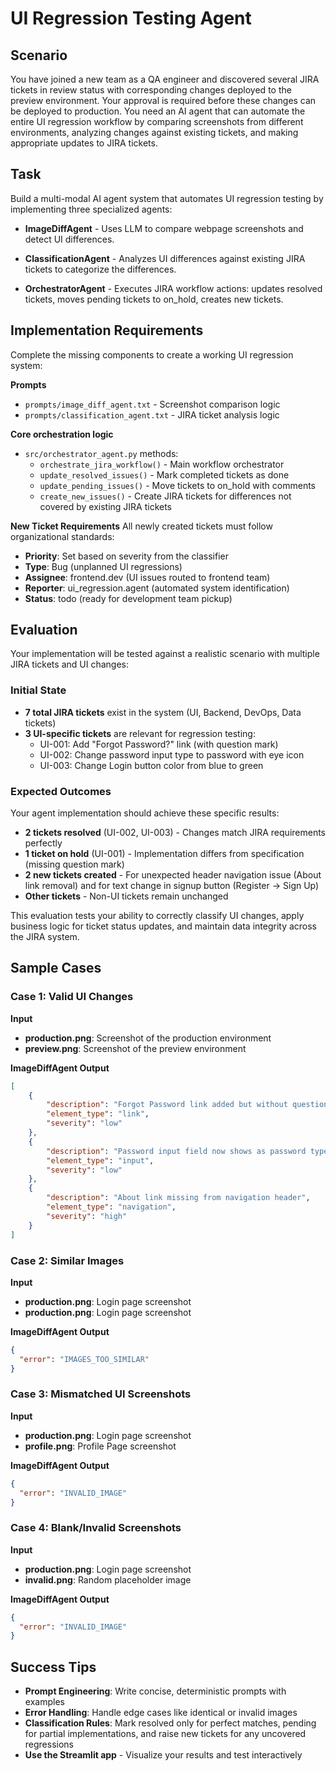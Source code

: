 # UI Regression Testing Agent

## Scenario

You have joined a new team as a QA engineer and discovered several JIRA tickets in review status with corresponding changes deployed to the preview environment. Your approval is required before these changes can be deployed to production. You need an AI agent that can automate the entire UI regression workflow by comparing screenshots from different environments, analyzing changes against existing tickets, and making appropriate updates to JIRA tickets.

## Task

Build a multi-modal AI agent system that automates UI regression testing by implementing three specialized agents:

- **ImageDiffAgent** - Uses LLM to compare webpage screenshots and detect UI differences.

- **ClassificationAgent** - Analyzes UI differences against existing JIRA tickets to categorize the differences.

- **OrchestratorAgent** - Executes JIRA workflow actions: updates resolved tickets, moves pending tickets to on_hold, creates new tickets.

## Implementation Requirements

Complete the missing components to create a working UI regression system:

**Prompts**
- `prompts/image_diff_agent.txt` - Screenshot comparison logic
- `prompts/classification_agent.txt` - JIRA ticket analysis logic

**Core orchestration logic**
- `src/orchestrator_agent.py` methods:
  - `orchestrate_jira_workflow()` - Main workflow orchestrator
  - `update_resolved_issues()` - Mark completed tickets as done
  - `update_pending_issues()` - Move tickets to on_hold with comments  
  - `create_new_issues()` - Create JIRA tickets for differences not covered by existing JIRA tickets

**New Ticket Requirements**
All newly created tickets must follow organizational standards:

  - **Priority**: Set based on severity from the classifier
  - **Type**: Bug (unplanned UI regressions)
  - **Assignee**: frontend.dev (UI issues routed to frontend team)
  - **Reporter**: ui_regression.agent (automated system identification)
  - **Status**: todo (ready for development team pickup)

## Evaluation

Your implementation will be tested against a realistic scenario with multiple JIRA tickets and UI changes:

### Initial State
- **7 total JIRA tickets** exist in the system (UI, Backend, DevOps, Data tickets)
- **3 UI-specific tickets** are relevant for regression testing:
  - UI-001: Add "Forgot Password?" link (with question mark)
  - UI-002: Change password input type to password with eye icon
  - UI-003: Change Login button color from blue to green

### Expected Outcomes
Your agent implementation should achieve these specific results:
- **2 tickets resolved** (UI-002, UI-003) - Changes match JIRA requirements perfectly
- **1 ticket on hold** (UI-001) - Implementation differs from specification (missing question mark)
- **2 new tickets created** - For unexpected header navigation issue (About link removal) and for text change in signup button (Register -> Sign Up)
- **Other tickets** - Non-UI tickets remain unchanged

This evaluation tests your ability to correctly classify UI changes, apply business logic for ticket status updates, and maintain data integrity across the JIRA system.

## Sample Cases

### Case 1: Valid UI Changes
**Input**
- **production.png**: Screenshot of the production environment
- **preview.png**: Screenshot of the preview environment

**ImageDiffAgent Output**
```json
[
    {
        "description": "Forgot Password link added but without question mark",
        "element_type": "link",
        "severity": "low"
    },
    {
        "description": "Password input field now shows as password type with eye icon",
        "element_type": "input",
        "severity": "low"
    },
    {
        "description": "About link missing from navigation header",
        "element_type": "navigation",
        "severity": "high"
    }
]
```

### Case 2: Similar Images
**Input**
- **production.png**: Login page screenshot
- **production.png**: Login page screenshot

**ImageDiffAgent Output**
```json
{
  "error": "IMAGES_TOO_SIMILAR"
}
```

### Case 3: Mismatched UI Screenshots
**Input**
- **production.png**: Login page screenshot
- **profile.png**: Profile Page screenshot

**ImageDiffAgent Output**
```json
{
  "error": "INVALID_IMAGE"
}
```

### Case 4: Blank/Invalid Screenshots
**Input**
- **production.png**: Login page screenshot
- **invalid.png**: Random placeholder image

**ImageDiffAgent Output**
```json
{
  "error": "INVALID_IMAGE"
}
```

## Success Tips

- **Prompt Engineering**: Write concise, deterministic prompts with examples
- **Error Handling**: Handle edge cases like identical or invalid images
- **Classification Rules**: Mark resolved only for perfect matches, pending for partial implementations, and raise new tickets for any uncovered regressions
- **Use the Streamlit app** - Visualize your results and test interactively
